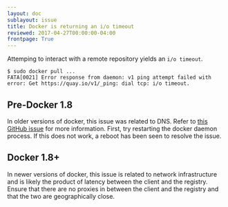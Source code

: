 ```yaml
---
layout: doc
sublayout: issue
title: Docker is returning an i/o timeout
reviewed: 2017-04-27T00:00:00-04:00
frontpage: True
---
```

Attemping to interact with a remote repository yields an `i/o timeout`.

```
$ sudo docker pull ...
FATA[0021] Error response from daemon: v1 ping attempt failed with error: Get https://quay.io/v1/_ping: dial tcp: i/o timeout.
```

## Pre-Docker 1.8

In older versions of docker, this issue was related to DNS.
Refer to [this GitHub issue](https://github.com/docker/docker/issues/13337) for more information.
First, try restarting the docker daemon process.
If this does not work, a reboot has been seen to resolve the issue.

## Docker 1.8+

In newer versions of docker, this issue is related to network infrastructure and is likely the product of latency between the client and the registry.
Ensure that there are no proxies in between the client and the registry and that the two are geographically close.
